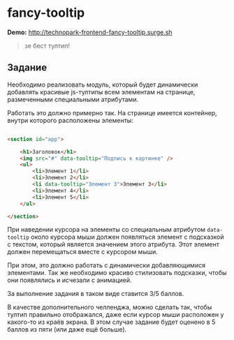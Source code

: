 # fancy-tooltip

**Demo:** http://technopark-frontend-fancy-tooltip.surge.sh

> зе бест тултип!

## Задание

Необходимо реализовать модуль, который будет динамически добавлять красивые js-тултипы всем элементам на странице, размеченными специальными атрибутами.

Работать это должно примерно так. На странице имеется контейнер, внутри которого расположены элементы:

```html

<section id="app">

	<h1>Заголовок</h1>
	<img src="#" data-tooltip="Подпись к картинке" />
	<ul>
		<li>Элемент 1</li>
		<li>Элемент 2</li>
		<li data-tooltip="Элемент 3">Элемент 3</li>
		<li>Элемент 4</li>
		<li>Элемент 5</li>
	</ul>

</section>

```

При наведении курсора на элементы со специальным атрибутом `data-tooltip` около курсора мыши должен появляться элемент с подсказкой с текстом, который является значением этого атрибута. Этот элемент должен перемещаться вместе с курсором мыши.

При этом, это должно работать с динамически добавляющимися элементами. Так же необходимо красиво стилизовать подсказки, чтобы они появлялись и исчезали с анимацией.

За выполнение задания в таком виде ставится 3/5 баллов.

В качестве дополнительного челленджа, можно сделать так, чтобы тултип правильно отображался, даже если курсор мыши расположен у какого-то из краёв экрана. В этом случае задание будет оценено в 5 баллов из пяти (или даже ещё больше).
